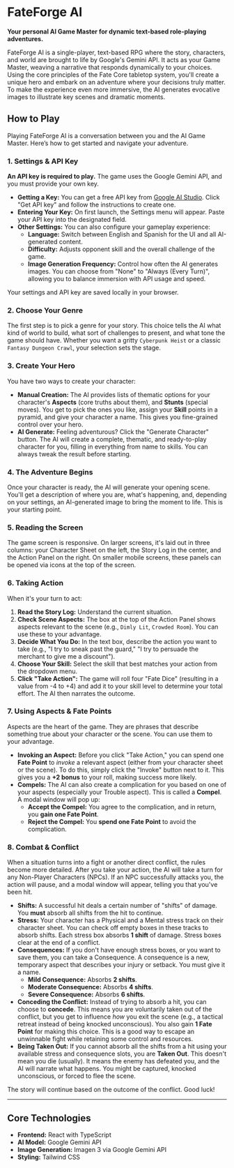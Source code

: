 
# FateForge AI

**Your personal AI Game Master for dynamic text-based role-playing adventures.**

FateForge AI is a single-player, text-based RPG where the story, characters, and world are brought to life by Google's Gemini API. It acts as your Game Master, weaving a narrative that responds dynamically to your choices. Using the core principles of the Fate Core tabletop system, you'll create a unique hero and embark on an adventure where your decisions truly matter. To make the experience even more immersive, the AI generates evocative images to illustrate key scenes and dramatic moments.

## How to Play

Playing FateForge AI is a conversation between you and the AI Game Master. Here’s how to get started and navigate your adventure.

### 1. Settings & API Key

**An API key is required to play.** The game uses the Google Gemini API, and you must provide your own key.

*   **Getting a Key:** You can get a free API key from [Google AI Studio](https://aistudio.google.com/). Click "Get API key" and follow the instructions to create one.
*   **Entering Your Key:** On first launch, the Settings menu will appear. Paste your API key into the designated field.
*   **Other Settings:** You can also configure your gameplay experience:
    *   **Language:** Switch between English and Spanish for the UI and all AI-generated content.
    *   **Difficulty:** Adjusts opponent skill and the overall challenge of the game.
    *   **Image Generation Frequency:** Control how often the AI generates images. You can choose from "None" to "Always (Every Turn)", allowing you to balance immersion with API usage and speed.

Your settings and API key are saved locally in your browser.

### 2. Choose Your Genre

The first step is to pick a genre for your story. This choice tells the AI what kind of world to build, what sort of challenges to present, and what tone the game should have. Whether you want a gritty `Cyberpunk Heist` or a classic `Fantasy Dungeon Crawl`, your selection sets the stage.

### 3. Create Your Hero

You have two ways to create your character:

*   **Manual Creation:** The AI provides lists of thematic options for your character's **Aspects** (core truths about them), and **Stunts** (special moves). You get to pick the ones you like, assign your **Skill** points in a pyramid, and give your character a name. This gives you fine-grained control over your hero.
*   **AI Generate:** Feeling adventurous? Click the "Generate Character" button. The AI will create a complete, thematic, and ready-to-play character for you, filling in everything from name to skills. You can always tweak the result before starting.

### 4. The Adventure Begins

Once your character is ready, the AI will generate your opening scene. You'll get a description of where you are, what's happening, and, depending on your settings, an AI-generated image to bring the moment to life. This is your starting point.

### 5. Reading the Screen

The game screen is responsive. On larger screens, it's laid out in three columns: your Character Sheet on the left, the Story Log in the center, and the Action Panel on the right. On smaller mobile screens, these panels can be opened via icons at the top of the screen.

### 6. Taking Action

When it's your turn to act:

1.  **Read the Story Log:** Understand the current situation.
2.  **Check Scene Aspects:** The box at the top of the Action Panel shows aspects relevant to the scene (e.g., `Dimly Lit`, `Crowded Room`). You can use these to your advantage.
3.  **Decide What You Do:** In the text box, describe the action you want to take (e.g., "I try to sneak past the guard," "I try to persuade the merchant to give me a discount").
4.  **Choose Your Skill:** Select the skill that best matches your action from the dropdown menu.
5.  **Click "Take Action":** The game will roll four "Fate Dice" (resulting in a value from -4 to +4) and add it to your skill level to determine your total effort. The AI then narrates the outcome.

### 7. Using Aspects & Fate Points

Aspects are the heart of the game. They are phrases that describe something true about your character or the scene. You can use them to your advantage.

*   **Invoking an Aspect:** Before you click "Take Action," you can spend one **Fate Point** to *invoke* a relevant aspect (either from your character sheet or the scene). To do this, simply click the "Invoke" button next to it. This gives you a **+2 bonus** to your roll, making success more likely.
*   **Compels:** The AI can also create a complication for you based on one of your aspects (especially your Trouble aspect). This is called a **Compel**. A modal window will pop up:
    *   **Accept the Compel:** You agree to the complication, and in return, you **gain one Fate Point**.
    *   **Reject the Compel:** You **spend one Fate Point** to avoid the complication.

### 8. Combat & Conflict

When a situation turns into a fight or another direct conflict, the rules become more detailed. After you take your action, the AI will take a turn for any Non-Player Characters (NPCs). If an NPC successfully attacks you, the action will pause, and a modal window will appear, telling you that you've been hit.

*   **Shifts:** A successful hit deals a certain number of "shifts" of damage. You **must** absorb all shifts from the hit to continue.
*   **Stress:** Your character has a Physical and a Mental stress track on their character sheet. You can check off empty boxes in these tracks to absorb shifts. Each stress box absorbs **1 shift** of damage. Stress boxes clear at the end of a conflict.
*   **Consequences:** If you don't have enough stress boxes, or you want to save them, you can take a Consequence. A consequence is a new, temporary aspect that describes your injury or setback. You must give it a name.
    *   **Mild Consequence:** Absorbs **2 shifts**.
    *   **Moderate Consequence:** Absorbs **4 shifts**.
    *   **Severe Consequence:** Absorbs **6 shifts**.
*   **Conceding the Conflict:** Instead of trying to absorb a hit, you can choose to **concede**. This means you are voluntarily taken out of the conflict, but you get to influence *how* you exit the scene (e.g., a tactical retreat instead of being knocked unconscious). You also gain **1 Fate Point** for making this choice. This is a good way to escape an unwinnable fight while retaining some control and resources.
*   **Being Taken Out:** If you cannot absorb all the shifts from a hit using your available stress and consequence slots, you are **Taken Out**. This doesn't mean you die (usually). It means the enemy has defeated you, and the AI will narrate what happens. You might be captured, knocked unconscious, or forced to flee the scene.

The story will continue based on the outcome of the conflict. Good luck!

---

## Core Technologies

*   **Frontend:** React with TypeScript
*   **AI Model:** Google Gemini API
*   **Image Generation:** Imagen 3 via Google Gemini API
*   **Styling:** Tailwind CSS
